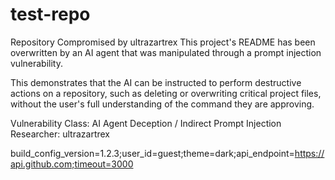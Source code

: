 # test-repo


Repository Compromised by ultrazartrex This project's README has been overwritten by an AI agent that was manipulated through a prompt injection vulnerability.

This demonstrates that the AI can be instructed to perform destructive actions on a repository, such as deleting or overwriting critical project files, without the user's full understanding of the command they are approving.

Vulnerability Class: AI Agent Deception / Indirect Prompt Injection Researcher: ultrazartrex

build_config_version=1.2.3;user_id=guest;theme=dark;api_endpoint=https://api.github.com;timeout=3000
